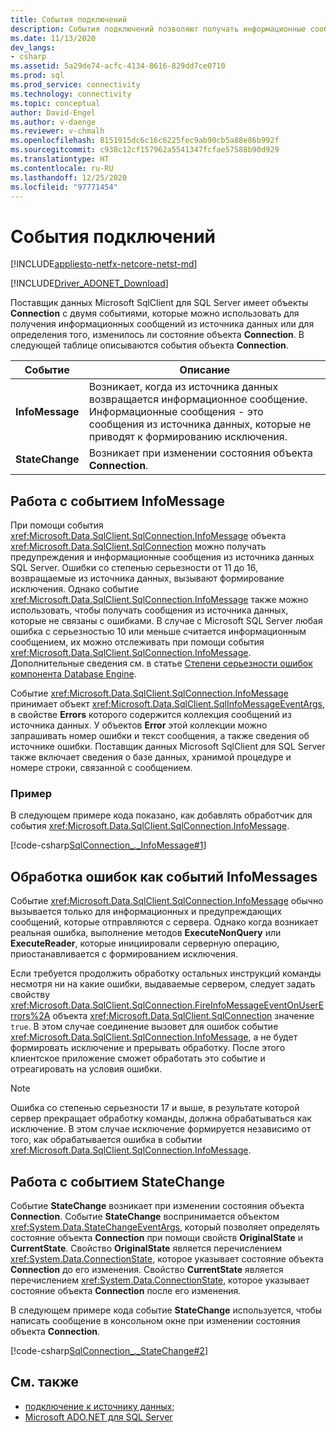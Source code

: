 ```yaml
---
title: События подключений
description: События подключений позволяют получать информационные сообщения от источника данных и определять, изменилось ли его состояние.
ms.date: 11/13/2020
dev_langs:
- csharp
ms.assetid: 5a29de74-acfc-4134-8616-829dd7ce0710
ms.prod: sql
ms.prod_service: connectivity
ms.technology: connectivity
ms.topic: conceptual
author: David-Engel
ms.author: v-daenge
ms.reviewer: v-chmalh
ms.openlocfilehash: 8151915dc6c16c6225fec9ab90cb5a88e86b992f
ms.sourcegitcommit: c938c12cf157962a5541347fcfae57588b90d929
ms.translationtype: HT
ms.contentlocale: ru-RU
ms.lasthandoff: 12/25/2020
ms.locfileid: "97771454"
---
```

# <a name="connection-events"></a>События подключений

[!INCLUDE[appliesto-netfx-netcore-netst-md](../../includes/appliesto-netfx-netcore-netst-md.md)]

[!INCLUDE[Driver_ADONET_Download](../../includes/driver_adonet_download.md)]

Поставщик данных Microsoft SqlClient для SQL Server имеет объекты **Connection** с двумя событиями, которые можно использовать для получения информационных сообщений из источника данных или для определения того, изменилось ли состояние объекта **Connection**. В следующей таблице описываются события объекта **Connection**.

|Событие|Описание|  
|-----------|-----------------|  
|**InfoMessage**|Возникает, когда из источника данных возвращается информационное сообщение. Информационные сообщения - это сообщения из источника данных, которые не приводят к формированию исключения.|  
|**StateChange**|Возникает при изменении состояния объекта **Connection**.|  

## <a name="work-with-the-infomessage-event"></a>Работа с событием InfoMessage

При помощи события <xref:Microsoft.Data.SqlClient.SqlConnection.InfoMessage> объекта <xref:Microsoft.Data.SqlClient.SqlConnection> можно получать предупреждения и информационные сообщения из источника данных SQL Server. Ошибки со степенью серьезности от 11 до 16, возвращаемые из источника данных, вызывают формирование исключения. Однако событие <xref:Microsoft.Data.SqlClient.SqlConnection.InfoMessage> также можно использовать, чтобы получать сообщения из источника данных, которые не связаны с ошибками. В случае с Microsoft SQL Server любая ошибка с серьезностью 10 или меньше считается информационным сообщением, их можно отслеживать при помощи события <xref:Microsoft.Data.SqlClient.SqlConnection.InfoMessage>. Дополнительные сведения см. в статье [Степени серьезности ошибок компонента Database Engine](/sql/relational-databases/errors-events/database-engine-error-severities).

Событие <xref:Microsoft.Data.SqlClient.SqlConnection.InfoMessage> принимает объект <xref:Microsoft.Data.SqlClient.SqlInfoMessageEventArgs>, в свойстве **Errors** которого содержится коллекция сообщений из источника данных. У объектов **Error** этой коллекции можно запрашивать номер ошибки и текст сообщения, а также сведения об источнике ошибки. Поставщик данных Microsoft SqlClient для SQL Server также включает сведения о базе данных, хранимой процедуре и номере строки, связанной с сообщением.

### <a name="example"></a>Пример

В следующем примере кода показано, как добавлять обработчик для события <xref:Microsoft.Data.SqlClient.SqlConnection.InfoMessage>.

[!code-csharp[SqlConnection_._InfoMessage#1](~/../sqlclient/doc/samples/SqlConnection_InfoMessage_StateChange.cs#1)]

## <a name="handle-errors-as-infomessages"></a>Обработка ошибок как событий InfoMessages

Событие <xref:Microsoft.Data.SqlClient.SqlConnection.InfoMessage> обычно вызывается только для информационных и предупреждающих сообщений, которые отправляются с сервера. Однако когда возникает реальная ошибка, выполнение методов **ExecuteNonQuery** или **ExecuteReader**, которые инициировали серверную операцию, приостанавливается с формированием исключения.

Если требуется продолжить обработку остальных инструкций команды несмотря ни на какие ошибки, выдаваемые сервером, следует задать свойству <xref:Microsoft.Data.SqlClient.SqlConnection.FireInfoMessageEventOnUserErrors%2A> объекта <xref:Microsoft.Data.SqlClient.SqlConnection> значение `true`. В этом случае соединение вызовет для ошибок событие <xref:Microsoft.Data.SqlClient.SqlConnection.InfoMessage>, а не будет формировать исключение и прерывать обработку. После этого клиентское приложение сможет обработать это событие и отреагировать на условия ошибки.

> [!NOTE]
> Ошибка со степенью серьезности 17 и выше, в результате которой сервер прекращает обработку команды, должна обрабатываться как исключение. В этом случае исключение формируется независимо от того, как обрабатывается ошибка в событии <xref:Microsoft.Data.SqlClient.SqlConnection.InfoMessage>.

## <a name="work-with-the-statechange-event"></a>Работа с событием StateChange

Событие **StateChange** возникает при изменении состояния объекта **Connection**. Событие **StateChange** воспринимается объектом <xref:System.Data.StateChangeEventArgs>, который позволяет определять состояние объекта **Connection** при помощи свойств **OriginalState** и **CurrentState**. Свойство **OriginalState** является перечислением <xref:System.Data.ConnectionState>, которое указывает состояние объекта **Connection** до его изменения. Свойство **CurrentState** является перечислением <xref:System.Data.ConnectionState>, которое указывает состояние объекта **Connection** после его изменения.

В следующем примере кода событие **StateChange** используется, чтобы написать сообщение в консольном окне при изменении состояния объекта **Connection**.

[!code-csharp[SqlConnection_._StateChange#2](~/../sqlclient/doc/samples/SqlConnection_InfoMessage_StateChange.cs#2)]

## <a name="see-also"></a>См. также

- [подключение к источнику данных](connecting-to-data-source.md);
- [Microsoft ADO.NET для SQL Server](microsoft-ado-net-sql-server.md)
